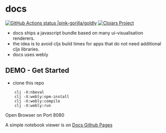 # docs
[![GitHub Actions status |pink-gorilla/goldly](https://github.com/pink-gorilla/docs/workflows/CI/badge.svg)](https://github.com/pink-gorilla/docs/actions?workflow=CI)
[![Clojars Project](https://img.shields.io/clojars/v/org.pinkgorilla/goldly-docs.svg)](https://clojars.org/org.pinkgorilla/goldly-docs)

- docs ships a javascript bundle based on many ui-visualisation renderers.
- the idea is to avoid cljs build times for apps that do not need additional cljs libraries.
- docs uses webly 


## DEMO - Get Started
- clone this repo
```
    clj -X:nbeval
    clj -X:webly:npm-install
    clj -X:webly:compile
    clj -X:webly:run
```
  Open Browser on Port 8080

A simple notebook viewer is on [Docs Github Pages](https://pink-gorilla.github.io/docs/)
